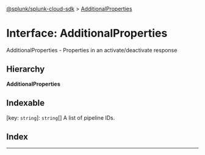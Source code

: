 [@splunk/splunk-cloud-sdk](../README.md) > [AdditionalProperties](../interfaces/additionalproperties.md)

# Interface: AdditionalProperties

AdditionalProperties - Properties in an activate/deactivate response

## Hierarchy

**AdditionalProperties**

## Indexable

\[key: `string`\]:&nbsp;`string`[]
A list of pipeline IDs.

## Index

---


